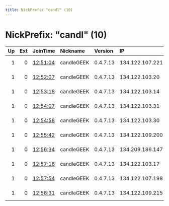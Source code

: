 ```yaml
---
title: NickPrefix "candl" (10)
---
```


# NickPrefix: "candl" (10)

|   Up |   Ext | JoinTime                                                                                              | Nickname   | Version   | IP              | AS               | CC   |   ORp |   Dirp | OS    | Contact                                   |   eFamMembers |
|-----:|------:|:------------------------------------------------------------------------------------------------------|:-----------|:----------|:----------------|:-----------------|:-----|------:|-------:|:------|:------------------------------------------|--------------:|
|    1 |     0 | [12:51:04](https://nusenu.github.io/OrNetStats/w/relay/568D8B3BE820660C3D09643345EE1DA113847CD4.html) | candleGEEK | 0.4.7.13  | 134.122.107.221 | DIGITALOCEAN-ASN | us   |  9001 |      0 | Linux | &lt;candle.geeklondon2@gmail.com&gt; @ato |            10 |
|    1 |     0 | [12:52:07](https://nusenu.github.io/OrNetStats/w/relay/3488FF701BC6C277ADB0F18544AA74E695478597.html) | candleGEEK | 0.4.7.13  | 134.122.103.20  | DIGITALOCEAN-ASN | us   |  9001 |      0 | Linux | &lt;candle.geeklondon2@gmail.com&gt; @ato |            10 |
|    1 |     0 | [12:53:18](https://nusenu.github.io/OrNetStats/w/relay/3FA87520D08ED26476C816B4B9D99186495CBD34.html) | candleGEEK | 0.4.7.13  | 134.122.103.14  | DIGITALOCEAN-ASN | us   |  9001 |      0 | Linux | &lt;candle.geeklondon2@gmail.com&gt; @ato |            10 |
|    1 |     0 | [12:54:07](https://nusenu.github.io/OrNetStats/w/relay/C995F532D8F5F51E9BC001123E687315052C7F0C.html) | candleGEEK | 0.4.7.13  | 134.122.103.31  | DIGITALOCEAN-ASN | us   |  9001 |      0 | Linux | &lt;candle.geeklondon2@gmail.com&gt; @ato |            10 |
|    1 |     0 | [12:54:58](https://nusenu.github.io/OrNetStats/w/relay/45DAF350ECEAC3BF7BE03AF8ADD233241226D7B1.html) | candleGEEK | 0.4.7.13  | 134.122.103.30  | DIGITALOCEAN-ASN | us   |  9001 |      0 | Linux | &lt;candle.geeklondon2@gmail.com&gt; @ato |            10 |
|    1 |     0 | [12:55:42](https://nusenu.github.io/OrNetStats/w/relay/3A6D26F9C763304848279DC60DC433895DA670B8.html) | candleGEEK | 0.4.7.13  | 134.122.109.200 | DIGITALOCEAN-ASN | us   |  9001 |      0 | Linux | &lt;candle.geeklondon2@gmail.com&gt; @ato |            10 |
|    1 |     0 | [12:56:34](https://nusenu.github.io/OrNetStats/w/relay/AB9EFE421D976E7D5F7CDD1A6F3B121BE6421212.html) | candleGEEK | 0.4.7.13  | 134.209.186.147 | DIGITALOCEAN-ASN | us   |  9001 |      0 | Linux | &lt;candle.geeklondon2@gmail.com&gt; @ato |            10 |
|    1 |     0 | [12:57:16](https://nusenu.github.io/OrNetStats/w/relay/85A4DC2CA6C4B7D0B68DA245C84A706E2B3195BD.html) | candleGEEK | 0.4.7.13  | 134.122.103.17  | DIGITALOCEAN-ASN | us   |  9001 |      0 | Linux | &lt;candle.geeklondon2@gmail.com&gt; @ato |            10 |
|    1 |     0 | [12:57:54](https://nusenu.github.io/OrNetStats/w/relay/8A9E4798DB4C16817570A8EEDB30AD96A71280DC.html) | candleGEEK | 0.4.7.13  | 134.122.107.198 | DIGITALOCEAN-ASN | us   |  9001 |      0 | Linux | &lt;candle.geeklondon2@gmail.com&gt; @ato |            10 |
|    1 |     0 | [12:58:31](https://nusenu.github.io/OrNetStats/w/relay/2B503B5416E4089C5A2DCA04D32930B8D3C163D2.html) | candleGEEK | 0.4.7.13  | 134.122.109.215 | DIGITALOCEAN-ASN | us   |  9001 |      0 | Linux | &lt;candle.geeklondon2@gmail.com&gt; @ato |            10 |
